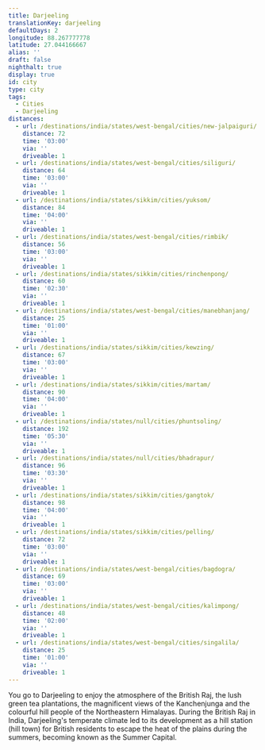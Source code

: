 ```yaml
---
title: Darjeeling
translationKey: darjeeling
defaultDays: 2
longitude: 88.267777778
latitude: 27.044166667
alias: ''
draft: false
nighthalt: true
display: true
id: city
type: city
tags:
  - Cities
  - Darjeeling
distances:
  - url: /destinations/india/states/west-bengal/cities/new-jalpaiguri/
    distance: 72
    time: '03:00'
    via: ''
    driveable: 1
  - url: /destinations/india/states/west-bengal/cities/siliguri/
    distance: 64
    time: '03:00'
    via: ''
    driveable: 1
  - url: /destinations/india/states/sikkim/cities/yuksom/
    distance: 84
    time: '04:00'
    via: ''
    driveable: 1
  - url: /destinations/india/states/west-bengal/cities/rimbik/
    distance: 56
    time: '03:00'
    via: ''
    driveable: 1
  - url: /destinations/india/states/sikkim/cities/rinchenpong/
    distance: 60
    time: '02:30'
    via: ''
    driveable: 1
  - url: /destinations/india/states/west-bengal/cities/manebhanjang/
    distance: 25
    time: '01:00'
    via: ''
    driveable: 1
  - url: /destinations/india/states/sikkim/cities/kewzing/
    distance: 67
    time: '03:00'
    via: ''
    driveable: 1
  - url: /destinations/india/states/sikkim/cities/martam/
    distance: 90
    time: '04:00'
    via: ''
    driveable: 1
  - url: /destinations/india/states/null/cities/phuntsoling/
    distance: 192
    time: '05:30'
    via: ''
    driveable: 1
  - url: /destinations/india/states/null/cities/bhadrapur/
    distance: 96
    time: '03:30'
    via: ''
    driveable: 1
  - url: /destinations/india/states/sikkim/cities/gangtok/
    distance: 98
    time: '04:00'
    via: ''
    driveable: 1
  - url: /destinations/india/states/sikkim/cities/pelling/
    distance: 72
    time: '03:00'
    via: ''
    driveable: 1
  - url: /destinations/india/states/west-bengal/cities/bagdogra/
    distance: 69
    time: '03:00'
    via: ''
    driveable: 1
  - url: /destinations/india/states/west-bengal/cities/kalimpong/
    distance: 48
    time: '02:00'
    via: ''
    driveable: 1
  - url: /destinations/india/states/west-bengal/cities/singalila/
    distance: 25
    time: '01:00'
    via: ''
    driveable: 1
---
```










































































































You go to Darjeeling to enjoy the atmosphere of the British Raj, the lush green tea plantations, the magnificent views of the Kanchenjunga and the colourful hill people of the Northeastern Himalayas. During the British Raj in India, Darjeeling's temperate climate led to its development as a hill station (hill town) for British residents to escape the heat of the plains during the summers, becoming known as the Summer Capital.  